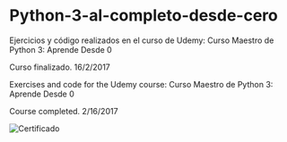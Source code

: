 # Python-3-al-completo-desde-cero
Ejercicios y código realizados en el curso de Udemy: Curso Maestro de Python 3: Aprende Desde 0

Curso finalizado. 16/2/2017


Exercises and code for the Udemy course: Curso Maestro de Python 3: Aprende Desde 0

Course completed. 2/16/2017

![Certificado](https://raw.githubusercontent.com/BorjaG90/python-course/master/UC-9BR15LUY.jpg)
